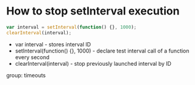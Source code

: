 # How to stop setInterval execution

```javascript
var interval = setInterval(function() {}, 1000);
clearInterval(interval);
```

- var interval - stores interval ID
- setInterval(function() {}, 1000) - declare test interval call of a function every second
- clearInterval(interval) - stop previously launched interval by ID

group: timeouts
